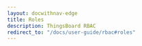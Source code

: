 ```yaml
---
layout: docwithnav-edge
title: Roles
description: ThingsBoard RBAC
redirect_to: "/docs/user-guide/rbac#roles"
---
```

